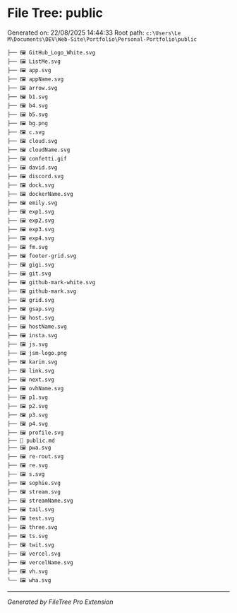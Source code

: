 # File Tree: public

Generated on: 22/08/2025 14:44:33
Root path: `c:\Users\Le M\Documents\DEV\Web-Site\Portfolio\Personal-Portfolio\public`

```
├── 🖼️ GitHub_Logo_White.svg
├── 🖼️ ListMe.svg
├── 🖼️ app.svg
├── 🖼️ appName.svg
├── 🖼️ arrow.svg
├── 🖼️ b1.svg
├── 🖼️ b4.svg
├── 🖼️ b5.svg
├── 🖼️ bg.png
├── 🖼️ c.svg
├── 🖼️ cloud.svg
├── 🖼️ cloudName.svg
├── 🖼️ confetti.gif
├── 🖼️ david.svg
├── 🖼️ discord.svg
├── 🖼️ dock.svg
├── 🖼️ dockerName.svg
├── 🖼️ emily.svg
├── 🖼️ exp1.svg
├── 🖼️ exp2.svg
├── 🖼️ exp3.svg
├── 🖼️ exp4.svg
├── 🖼️ fm.svg
├── 🖼️ footer-grid.svg
├── 🖼️ gigi.svg
├── 🖼️ git.svg
├── 🖼️ github-mark-white.svg
├── 🖼️ github-mark.svg
├── 🖼️ grid.svg
├── 🖼️ gsap.svg
├── 🖼️ host.svg
├── 🖼️ hostName.svg
├── 🖼️ insta.svg
├── 🖼️ js.svg
├── 🖼️ jsm-logo.png
├── 🖼️ karim.svg
├── 🖼️ link.svg
├── 🖼️ next.svg
├── 🖼️ ovhName.svg
├── 🖼️ p1.svg
├── 🖼️ p2.svg
├── 🖼️ p3.svg
├── 🖼️ p4.svg
├── 🖼️ profile.svg
├── 📝 public.md
├── 🖼️ pwa.svg
├── 🖼️ re-rout.svg
├── 🖼️ re.svg
├── 🖼️ s.svg
├── 🖼️ sophie.svg
├── 🖼️ stream.svg
├── 🖼️ streamName.svg
├── 🖼️ tail.svg
├── 🖼️ test.svg
├── 🖼️ three.svg
├── 🖼️ ts.svg
├── 🖼️ twit.svg
├── 🖼️ vercel.svg
├── 🖼️ vercelName.svg
├── 🖼️ vh.svg
└── 🖼️ wha.svg
```

---

_Generated by FileTree Pro Extension_
